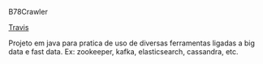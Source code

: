 B78Crawler

[Travis](https://travis-ci.org/infobarbosa/B78Crawler.svg?branch=master)

Projeto em java para pratica de uso de diversas ferramentas ligadas a big data e fast data.
Ex: zookeeper, kafka, elasticsearch, cassandra, etc.

